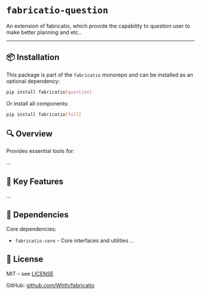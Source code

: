 # `fabricatio-question`

An extension of fabricatio, which provide the capability to question user to make better planning and etc..

---

## 📦 Installation

This package is part of the `fabricatio` monorepo and can be installed as an optional dependency:

```bash
pip install fabricatio[question]
```

Or install all components:

```bash
pip install fabricatio[full]
```

## 🔍 Overview

Provides essential tools for:

...



## 🧩 Key Features

...


## 🔗 Dependencies

Core dependencies:

- `fabricatio-core` - Core interfaces and utilities
  ...

## 📄 License

MIT – see [LICENSE](LICENSE)

GitHub: [github.com/Whth/fabricatio](https://github.com/Whth/fabricatio)